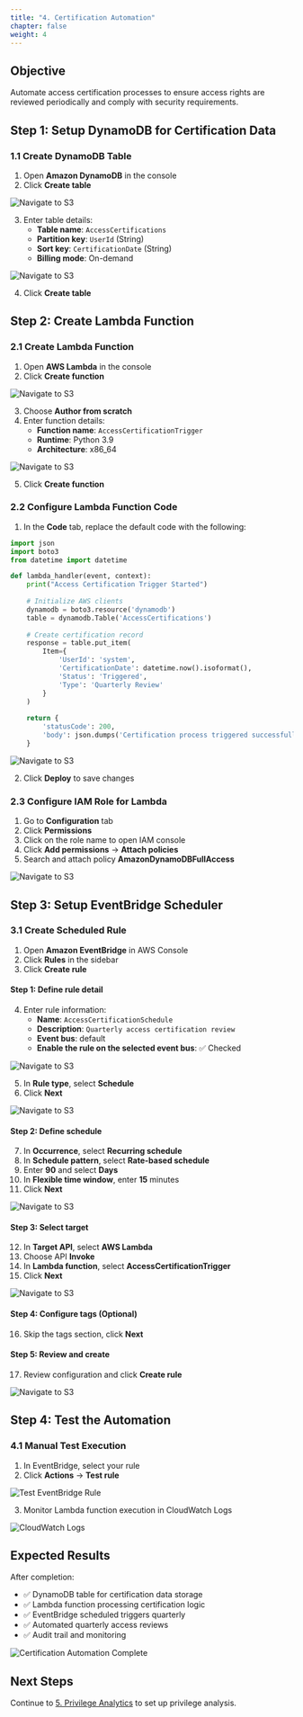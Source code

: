 ```yaml
---
title: "4. Certification Automation"
chapter: false
weight: 4
---
```


## Objective

Automate access certification processes to ensure access rights are reviewed periodically and comply with security requirements.

## Step 1: Setup DynamoDB for Certification Data

### 1.1 Create DynamoDB Table

1. Open **Amazon DynamoDB** in the console
2. Click **Create table**

![Navigate to S3](https://trtrantnt.github.io/workshop/images/4/dynamo1.png?featherlight=false&width=90pc)

3. Enter table details:
   - **Table name**: `AccessCertifications`
   - **Partition key**: `UserId` (String)
   - **Sort key**: `CertificationDate` (String)
   - **Billing mode**: On-demand

![Navigate to S3](https://trtrantnt.github.io/workshop/images/4/dynamo2.png?featherlight=false&width=90pc)

4. Click **Create table**

## Step 2: Create Lambda Function

### 2.1 Create Lambda Function

1. Open **AWS Lambda** in the console
2. Click **Create function**

![Navigate to S3](https://trtrantnt.github.io/workshop/images/4/lambda1.png?featherlight=false&width=90pc)

3. Choose **Author from scratch**
4. Enter function details:
   - **Function name**: `AccessCertificationTrigger`
   - **Runtime**: Python 3.9
   - **Architecture**: x86_64

![Navigate to S3](https://trtrantnt.github.io/workshop/images/4/lambda2.png?featherlight=false&width=90pc)

5. Click **Create function**

### 2.2 Configure Lambda Function Code

1. In the **Code** tab, replace the default code with the following:

```python
import json
import boto3
from datetime import datetime

def lambda_handler(event, context):
    print("Access Certification Trigger Started")
    
    # Initialize AWS clients
    dynamodb = boto3.resource('dynamodb')
    table = dynamodb.Table('AccessCertifications')
    
    # Create certification record
    response = table.put_item(
        Item={
            'UserId': 'system',
            'CertificationDate': datetime.now().isoformat(),
            'Status': 'Triggered',
            'Type': 'Quarterly Review'
        }
    )
    
    return {
        'statusCode': 200,
        'body': json.dumps('Certification process triggered successfully')
    }
```

![Navigate to S3](https://trtrantnt.github.io/workshop/images/4/lambda3.png?featherlight=false&width=90pc)

2. Click **Deploy** to save changes

### 2.3 Configure IAM Role for Lambda

1. Go to **Configuration** tab
2. Click **Permissions**
3. Click on the role name to open IAM console
4. Click **Add permissions** → **Attach policies**
5. Search and attach policy **AmazonDynamoDBFullAccess**

![Navigate to S3](https://trtrantnt.github.io/workshop/images/4/lambda4.png?featherlight=false&width=90pc)

## Step 3: Setup EventBridge Scheduler

### 3.1 Create Scheduled Rule

1. Open **Amazon EventBridge** in AWS Console
2. Click **Rules** in the sidebar
3. Click **Create rule**

#### Step 1: Define rule detail
4. Enter rule information:
   - **Name**: `AccessCertificationSchedule`
   - **Description**: `Quarterly access certification review`
   - **Event bus**: default
   - **Enable the rule on the selected event bus**: ✅ Checked

![Navigate to S3](https://trtrantnt.github.io/workshop/images/4/eb1.png?featherlight=false&width=90pc)

5. In **Rule type**, select **Schedule**
6. Click **Next**

![Navigate to S3](https://trtrantnt.github.io/workshop/images/4/eb2.png?featherlight=false&width=90pc)

#### Step 2: Define schedule
7. In **Occurrence**, select **Recurring schedule**
8. In **Schedule pattern**, select **Rate-based schedule**
9. Enter **90** and select **Days**
10. In **Flexible time window**, enter **15** minutes
11. Click **Next**

![Navigate to S3](https://trtrantnt.github.io/workshop/images/4/eb3.png?featherlight=false&width=90pc)

#### Step 3: Select target
12. In **Target API**, select **AWS Lambda**
13. Choose API **Invoke**
14. In **Lambda function**, select **AccessCertificationTrigger**
15. Click **Next**

![Navigate to S3](https://trtrantnt.github.io/workshop/images/4/eb4.png?featherlight=false&width=90pc)

#### Step 4: Configure tags (Optional)
16. Skip the tags section, click **Next**

#### Step 5: Review and create
17. Review configuration and click **Create rule**

![Navigate to S3](https://trtrantnt.github.io/workshop/images/4/eb5.png?featherlight=false&width=90pc)

## Step 4: Test the Automation

### 4.1 Manual Test Execution

1. In EventBridge, select your rule
2. Click **Actions** → **Test rule**

![Test EventBridge Rule](https://trtrantnt.github.io/workshop/images/4/test1.png?featherlight=false&width=90pc)

3. Monitor Lambda function execution in CloudWatch Logs

![CloudWatch Logs](https://trtrantnt.github.io/workshop/images/4/test2.png?featherlight=false&width=90pc)

## Expected Results

After completion:

- ✅ DynamoDB table for certification data storage
- ✅ Lambda function processing certification logic
- ✅ EventBridge scheduled triggers quarterly
- ✅ Automated quarterly access reviews
- ✅ Audit trail and monitoring

![Certification Automation Complete](https://trtrantnt.github.io/workshop/images/4/complete.png?featherlight=false&width=90pc)

## Next Steps

Continue to [5. Privilege Analytics](../5-phan-tich-dac-quyen) to set up privilege analysis.